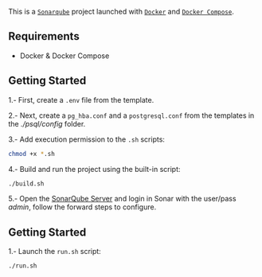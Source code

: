 This is a [`Sonarqube`](https://www.sonarsource.com/products/sonarqube/) project launched with [`Docker`](https://www.docker.com) and [`Docker Compose`](https://docs.docker.com/compose/).

## Requirements

- Docker & Docker Compose

## Getting Started

1.- First, create a `.env` file from the template.

2.- Next, create a `pg_hba.conf` and a `postgresql.conf` from the templates in the *./psql/config* folder.

3.- Add execution permission to the `.sh` scripts:

```bash
chmod +x *.sh
```

4.- Build and run the project using the built-in script:

```bash
./build.sh
```

5.- Open the [SonarQube Server](http://localhost:9000/) and login in Sonar with the user/pass *admin*, follow the forward steps to configure. 

## Getting Started

1.- Launch the `run.sh` script:

```bash
./run.sh
```